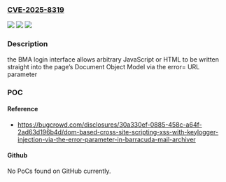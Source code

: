 ### [CVE-2025-8319](https://cve.mitre.org/cgi-bin/cvename.cgi?name=CVE-2025-8319)
![](https://img.shields.io/static/v1?label=Product&message=Barracuda%20Message%20Archiver&color=blue)
![](https://img.shields.io/static/v1?label=Version&message=5.4.2.002%20&color=brightgreen)
![](https://img.shields.io/static/v1?label=Vulnerability&message=CWE-79%20Improper%20Neutralization%20of%20Input%20During%20Web%20Page%20Generation&color=brightgreen)

### Description

the BMA login interface allows arbitrary JavaScript or HTML to be written straight into the page’s Document Object Model via the error= URL parameter

### POC

#### Reference
- https://bugcrowd.com/disclosures/30a330ef-0885-458c-a64f-2ad63d196b4d/dom-based-cross-site-scripting-xss-with-keylogger-injection-via-the-error-parameter-in-barracuda-mail-archiver

#### Github
No PoCs found on GitHub currently.

